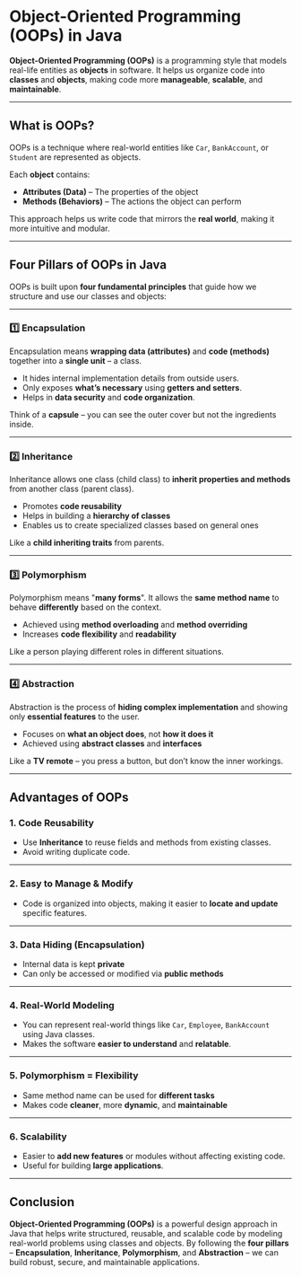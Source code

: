 #  Object-Oriented Programming (OOPs) in Java

**Object-Oriented Programming (OOPs)** is a programming style that models real-life entities as **objects** in software. It helps us organize code into **classes** and **objects**, making code more **manageable**, **scalable**, and **maintainable**.

---

##  What is OOPs?

OOPs is a technique where real-world entities like `Car`, `BankAccount`, or `Student` are represented as objects.

Each **object** contains:
- **Attributes (Data)** – The properties of the object
- **Methods (Behaviors)** – The actions the object can perform

This approach helps us write code that mirrors the **real world**, making it more intuitive and modular.

---

##  Four Pillars of OOPs in Java

OOPs is built upon **four fundamental principles** that guide how we structure and use our classes and objects:

---

### 1️⃣ Encapsulation

Encapsulation means **wrapping data (attributes)** and **code (methods)** together into a **single unit** – a class.

- It hides internal implementation details from outside users.
- Only exposes **what’s necessary** using **getters and setters**.
- Helps in **data security** and **code organization**.

 Think of a **capsule** – you can see the outer cover but not the ingredients inside.

---

### 2️⃣ Inheritance

Inheritance allows one class (child class) to **inherit properties and methods** from another class (parent class).

- Promotes **code reusability**
- Helps in building a **hierarchy of classes**
- Enables us to create specialized classes based on general ones

 Like a **child inheriting traits** from parents.

---

### 3️⃣ Polymorphism

Polymorphism means "**many forms**". It allows the **same method name** to behave **differently** based on the context.

- Achieved using **method overloading** and **method overriding**
- Increases **code flexibility** and **readability**

 Like a person playing different roles in different situations.

---

### 4️⃣ Abstraction

Abstraction is the process of **hiding complex implementation** and showing only **essential features** to the user.

- Focuses on **what an object does**, not **how it does it**
- Achieved using **abstract classes** and **interfaces**

 Like a **TV remote** – you press a button, but don’t know the inner workings.

---

##  Advantages of OOPs

###  1. Code Reusability

- Use **Inheritance** to reuse fields and methods from existing classes.
- Avoid writing duplicate code.

---

###  2. Easy to Manage & Modify

- Code is organized into objects, making it easier to **locate and update** specific features.

---

###  3. Data Hiding (Encapsulation)

- Internal data is kept **private**
- Can only be accessed or modified via **public methods**

---

###  4. Real-World Modeling

- You can represent real-world things like `Car`, `Employee`, `BankAccount` using Java classes.
- Makes the software **easier to understand** and **relatable**.

---

###  5. Polymorphism = Flexibility

- Same method name can be used for **different tasks**
- Makes code **cleaner**, more **dynamic**, and **maintainable**

---

###  6. Scalability

- Easier to **add new features** or modules without affecting existing code.
- Useful for building **large applications**.

---

##  Conclusion

**Object-Oriented Programming (OOPs)** is a powerful design approach in Java that helps write structured, reusable, and scalable code by modeling real-world problems using classes and objects. By following the **four pillars** – **Encapsulation**, **Inheritance**, **Polymorphism**, and **Abstraction** – we can build robust, secure, and maintainable applications.
